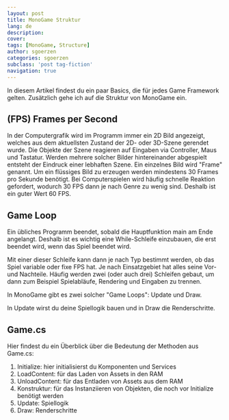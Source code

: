 ```yaml
---
layout: post
title: MonoGame Struktur
lang: de
description: 
cover: 
tags: [MonoGame, Structure]
author: sgoerzen
categories: sgoerzen
subclass: 'post tag-fiction'
navigation: true
---
```


In diesem Artikel findest du ein paar Basics, die für jedes Game Framework gelten. Zusätzlich gehe ich auf die Struktur von MonoGame ein.

## (FPS) Frames per Second
In der Computergrafik wird im Programm immer ein 2D Bild angezeigt, welches aus dem aktuellsten Zustand der 2D- oder 3D-Szene gerendet wurde. Die Objekte der Szene reagieren auf Eingaben via Controller, Maus und Tastatur. 
Werden mehrere solcher Bilder hintereinander abgespielt entsteht der Eindruck einer lebhaften Szene. 
Ein einzelnes Bild wird "Frame" genannt. Um ein flüssiges Bild zu erzeugen werden mindestens 30 Frames pro Sekunde benötigt. 
Bei Computerspielen wird häufig schnelle Reaktion gefordert, wodurch 30 FPS dann je nach Genre zu wenig sind. Deshalb ist ein guter Wert 60 FPS.

## Game Loop
Ein übliches Programm beendet, sobald die Hauptfunktion main am Ende angelangt. Deshalb ist es wichtig eine While-Schleife einzubauen, die erst beendet wird, wenn das Spiel beendet wird.


Mit einer dieser Schleife kann dann je nach Typ bestimmt werden, ob das Spiel variable oder fixe FPS hat. Je nach Einsatzgebiet hat alles seine Vor- und Nachteile.
Häufig werden zwei (oder auch drei) Schleifen gebaut, um dann zum Beispiel Spielabläufe, Rendering und Eingaben zu trennen.

In MonoGame gibt es zwei solcher "Game Loops": Update und Draw.

In Update wirst du deine Spiellogik bauen und in Draw die Renderschritte.

## Game.cs
Hier findest du ein Überblick über die Bedeutung der Methoden aus Game.cs:
1. Initialize: hier initialisierst du Komponenten und Services
2. LoadContent: für das Laden von Assets in den RAM
3. UnloadContent: für das Entladen von Assets aus dem RAM
4. Konstruktur: für das Instanziieren von Objekten, die noch vor Initialize benötigt werden
5. Update: Spiellogik
6. Draw: Renderschritte
